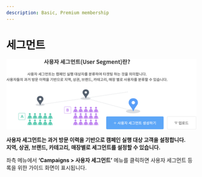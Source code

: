 ```yaml
---
description: Basic, Premium membership
---
```


# 세그먼트

![](<../.gitbook/assets/image (11).png>)

**사용자 세그먼트는 과거 방문 이력을 기반으로 캠페인 실행 대상 고객을 설정합니다.**\
**지역, 상권, 브랜드, 카테고리, 매장별로 세그먼트를 설정할 수 있습니다.**

좌측 메뉴에서 **‘Campaigns > 사용자 세그먼트’** 메뉴를 클릭하면 사용자 세그먼트 등록을 위한 가이드 화면이 표시됩니다.
